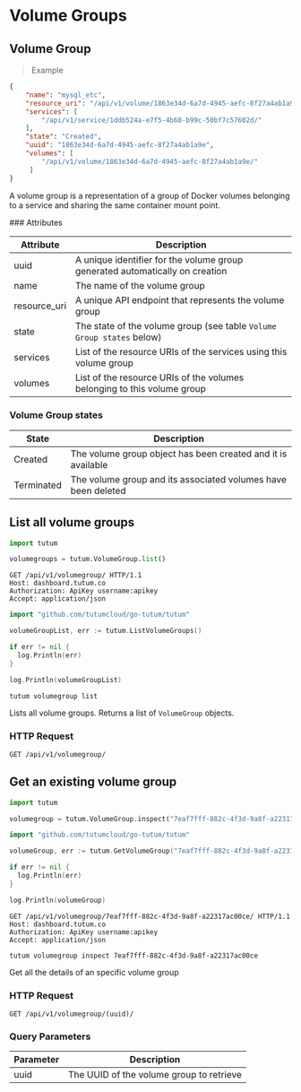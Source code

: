 # Volume Groups

## Volume Group

> Example

```json
{
    "name": "mysql_etc",
    "resource_uri": "/api/v1/volume/1863e34d-6a7d-4945-aefc-8f27a4ab1a9e/",
    "services": [
        "/api/v1/service/1ddb524a-e7f5-4b68-b99c-50bf7c57602d/"
    ],
    "state": "Created",
    "uuid": "1863e34d-6a7d-4945-aefc-8f27a4ab1a9e",
    "volumes": [
        "/api/v1/volume/1863e34d-6a7d-4945-aefc-8f27a4ab1a9e/"
     ]
}
```


A volume group is a representation of a group of Docker volumes belonging to a service and sharing the same container mount point.

### Attributes

Attribute | Description
--------- | -----------
uuid | A unique identifier for the volume group generated automatically on creation
name | The name of the volume group
resource_uri | A unique API endpoint that represents the volume group
state | The state of the volume group (see table `Volume Group states` below)
services | List of the resource URIs of the services using this volume group
volumes | List of the resource URIs of the volumes belonging to this volume group


### Volume Group states

State | Description
----- | -----------
Created | The volume group object has been created and it is available
Terminated | The volume group and its associated volumes have been deleted


## List all volume groups

```python
import tutum

volumegroups = tutum.VolumeGroup.list()
```

```http
GET /api/v1/volumegroup/ HTTP/1.1
Host: dashboard.tutum.co
Authorization: ApiKey username:apikey
Accept: application/json
```

```go
import "github.com/tutumcloud/go-tutum/tutum"

volumeGroupList, err := tutum.ListVolumeGroups()

if err != nil {
  log.Println(err)
}

log.Println(volumeGroupList)
```

```shell
tutum volumegroup list
```

Lists all volume groups. Returns a list of `VolumeGroup` objects.

### HTTP Request

`GET /api/v1/volumegroup/`


## Get an existing volume group

```python
import tutum

volumegroup = tutum.VolumeGroup.inspect("7eaf7fff-882c-4f3d-9a8f-a22317ac00ce")
```

```go
import "github.com/tutumcloud/go-tutum/tutum"

volumeGroup, err := tutum.GetVolumeGroup("7eaf7fff-882c-4f3d-9a8f-a22317ac00ce")

if err != nil {
  log.Println(err)
}

log.Println(volumeGroup)
```

```http
GET /api/v1/volumegroup/7eaf7fff-882c-4f3d-9a8f-a22317ac00ce/ HTTP/1.1
Host: dashboard.tutum.co
Authorization: ApiKey username:apikey
Accept: application/json
```

```shell
tutum volumegroup inspect 7eaf7fff-882c-4f3d-9a8f-a22317ac00ce
```

Get all the details of an specific volume group

### HTTP Request

`GET /api/v1/volumegroup/(uuid)/`

### Query Parameters

Parameter | Description
--------- | -----------
uuid | The UUID of the volume group to retrieve
